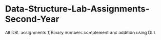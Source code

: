 # Data-Structure-Lab-Assignments-Second-Year
All DSL assignments
   1]Binary numbers complement and addition using DLL
